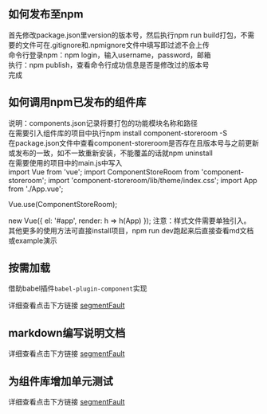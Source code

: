 ## 如何发布至npm
首先修改package.json里version的版本号，然后执行npm run build打包，不需要的文件可在.gitignore和.npmignore文件中填写即过滤不会上传  
命令行登录npm：npm login，输入username，password，邮箱  
执行：npm publish，查看命令行成功信息是否是修改过的版本号  
完成  
  
## 如何调用npm已发布的组件库
说明：components.json记录将要打包的功能模块名称和路径  
在需要引入组件库的项目中执行npm install component-storeroom -S  
在package.json文件中查看component-storeroom是否存在且版本号与之前更新或发布的一致，如不一致重新安装，不能覆盖的话就npm uninstall  
在需要使用的项目中的main.js中写入  
import Vue from 'vue';
import ComponentStoreRoom from 'component-storeroom';
import 'component-storeroom/lib/theme/index.css';
import App from './App.vue';

Vue.use(ComponentStoreRoom);

new Vue({
  el: '#app',
  render: h => h(App)
});
注意：样式文件需要单独引入。  
其他更多的使用方法可直接install项目，npm run dev跑起来后直接查看md文档或example演示  

## 按需加载
借助babel插件`babel-plugin-component`实现

详细查看点击下方链接
[segmentFault](https://segmentfault.com/a/1190000015884948)

## markdown编写说明文档

详细查看点击下方链接
[segmentFault](https://segmentfault.com/a/1190000016342795)

## 为组件库增加单元测试
详细查看点击下方链接
[segmentFault](https://segmentfault.com/a/1190000017970919)
